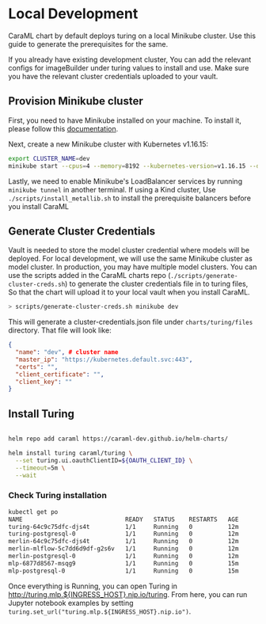 # Local Development

CaraML chart by default deploys turing on a local Minikube cluster. Use this guide to generate the prerequisites for the same.

If you already have existing development cluster, You can add the relevant configs for imageBuilder under turing values to install and use. Make sure you have the relevant cluster credentials uploaded to your vault.

## Provision Minikube cluster

First, you need to have Minikube installed on your machine. To install it, please follow this [documentation](https://minikube.sigs.k8s.io/docs/start/).

Next, create a new Minikube cluster with Kubernetes v1.16.15:

```bash
export CLUSTER_NAME=dev
minikube start --cpus=4 --memory=8192 --kubernetes-version=v1.16.15 --driver=virtualbox
```

Lastly, we need to enable Minikube's LoadBalancer services by running `minikube tunnel` in another terminal.
If using a Kind cluster, Use `./scripts/install_metallib.sh` to install the prerequisite balancers before you install CaraML

## Generate Cluster Credentials

Vault is needed to store the model cluster credential where models will be deployed. For local development, we will use the same Minikube cluster as model cluster. In production, you may have multiple model clusters. You can use the scripts added in the CaraML charts repo (`./scripts/generate-cluster-creds.sh`) to generate the cluster credentials file in to turing files, So that the chart will upload it to your local vault when you install CaraML.

```bash
> scripts/generate-cluster-creds.sh minikube dev
```

This will generate a cluster-credentials.json file under `charts/turing/files` directory. That file will look like:

```json
{
  "name": "dev", # cluster name
  "master_ip": "https://kubernetes.default.svc:443",
  "certs": "",
  "client_certificate": "",
  "client_key": ""
}
```

## Install Turing

```bash

helm repo add caraml https://caraml-dev.github.io/helm-charts/

helm install turing caraml/turing \
  --set turing.ui.oauthClientID=${OAUTH_CLIENT_ID} \
  --timeout=5m \
  --wait
```

### Check Turing installation

```bash
kubectl get po
NAME                             READY   STATUS    RESTARTS   AGE
turing-64c9c75dfc-djs4t          1/1     Running   0          12m
turing-postgresql-0              1/1     Running   0          12m
merlin-64c9c75dfc-djs4t          1/1     Running   0          12m
merlin-mlflow-5c7dd6d9df-g2s6v   1/1     Running   0          12m
merlin-postgresql-0              1/1     Running   0          12m
mlp-6877d8567-msqg9              1/1     Running   0          15m
mlp-postgresql-0                 1/1     Running   0          15m
```

Once everything is Running, you can open Turing in <http://turing.mlp.${INGRESS_HOST}.nip.io/turing>. From here, you can run Jupyter notebook examples by setting `turing.set_url("turing.mlp.${INGRESS_HOST}.nip.io")`.
